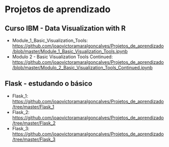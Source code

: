 # Projetos de aprendizado

## Curso IBM - Data Visualization with R
- Module_1_Basic_Visualization_Tools: https://github.com/joaovictoramaralgoncalves/Projetos_de_aprendizado/blob/master/Module_1_Basic_Visualization_Tools.ipynb
- Modulo 2 - Basic Visualization Tools Continued: https://github.com/joaovictoramaralgoncalves/Projetos_de_aprendizado/blob/master/Modulo_2_Basic_Visualization_Tools_Continued.ipynb


## Flask - estudando o básico
- Flask_1: https://github.com/joaovictoramaralgoncalves/Projetos_de_aprendizado/tree/master/Flask_1
- Flask_2: https://github.com/joaovictoramaralgoncalves/Projetos_de_aprendizado/tree/master/Flask_2
- Flask_3: https://github.com/joaovictoramaralgoncalves/Projetos_de_aprendizado/tree/master/Flask_3
